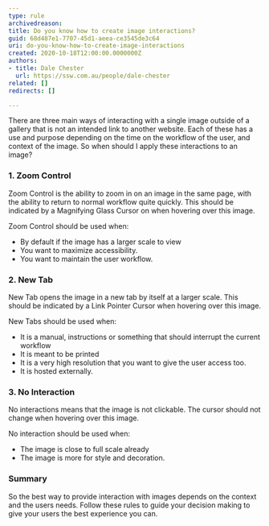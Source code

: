 ```yaml
---
type: rule
archivedreason: 
title: Do you know how to create image interactions?
guid: 68d487e1-7707-45d1-aeea-ce3545de3c64
uri: do-you-know-how-to-create-image-interactions
created: 2020-10-18T12:00:00.0000000Z
authors:
- title: Dale Chester
  url: https://ssw.com.au/people/dale-chester
related: []
redirects: []

---
```



There are three main ways of interacting with a  single image outside of a gallery that is not an intended link to another website.  Each of these has a use and purpose depending on the time on the workflow of the user, and context of the image.  So when should I apply these interactions to an image?

### 1. Zoom Control
Zoom Control is the ability to zoom in on an image in the same page, with the ability to return to normal workflow quite quickly.  This should be indicated by a Magnifying Glass Cursor on when hovering over this image. 

Zoom Control should be used when:

  * By default if the image has a larger scale to view
  * You want to maximize accessibility.
  * You want to maintain the user workflow.

### 2. New Tab
New Tab opens the image in a new tab by itself at a larger scale.  This should be indicated by a Link Pointer Cursor when hovering over this image.

New Tabs should be used when:

  * It is a manual, instructions or something that should interrupt the current workflow
  * It is meant to be printed
  * It is a very high resolution that you want to give the user access too.
  * It is hosted externally.

### 3. No Interaction
No interactions means that the image is not clickable. The cursor should not change when hovering over this image.

No interaction should be used when:  

  * The image is close to full scale already
  * The image is more for style and decoration.

### Summary
So the best way to  provide interaction with images depends on the context and the users needs.  Follow these rules to guide your decision making to give your users the best experience you can.
